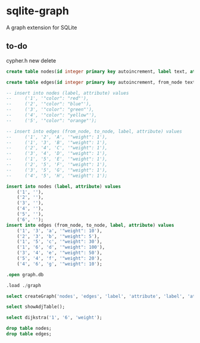 <!--
 * @Author: Kainan Yang ykn0309@qq.com
 * @Date: 2024-10-16 19:36:13
 * @LastEditors: Kainan Yang ykn0309@qq.com
 * @LastEditTime: 2024-12-09 14:58:27
 * @FilePath: /sqlite-graph/README.md
 * @Description: 
 * 
-->
# sqlite-graph
A graph extension for SQLite

## to-do

cypher.h new delete

``` sql
create table nodes(id integer primary key autoincrement, label text, attribute text);

create table edges(id integer primary key autoincrement, from_node text, to_node text, label text, attribute text);

-- insert into nodes (label, attribute) values
--     ('1', '"color": "red"'),
--     ('2', '"color": "blue"'),
--     ('3', '"color": "green"'),
--     ('4', '"color": "yellow"'),
--     ('5', '"color": "orange"');

-- insert into edges (from_node, to_node, label, attribute) values
--     ('1', '2', 'A', '"weight": 1'),
--     ('1', '3', 'B', '"weight": 1'),
--     ('2', '4', 'C', '"weight": 1'),
--     ('3', '4', 'D', '"weight": 1'),
--     ('1', '5', 'E', '"weight": 1'),
--     ('2', '5', 'F', '"weight": 1'),
--     ('3', '5', 'G', '"weight": 1'),
--     ('4', '5', 'H', '"weight": 1');

insert into nodes (label, attribute) values
    ('1', ''),
    ('2', ''),
    ('3', ''),
    ('4', ''),
    ('5', ''),
    ('6', '');
insert into edges (from_node, to_node, label, attribute) values
    ('1', '3', 'a', '"weight": 10'),
    ('2', '3', 'b', '"weight": 5'),
    ('1', '5', 'c', '"weight": 30'),
    ('1', '6', 'd', '"weight": 100'),
    ('3', '4', 'e', '"weight": 50'),
    ('5', '4', 'f', '"weight": 20'),
    ('4', '6', 'g', '"weight": 10');

.open graph.db

.load ./graph

select createGraph('nodes', 'edges', 'label', 'attribute', 'label', 'attribute', 'from_node', 'to_node');

select showAdjTable();

select dijkstra('1', '6', 'weight');

drop table nodes;
drop table edges;
```